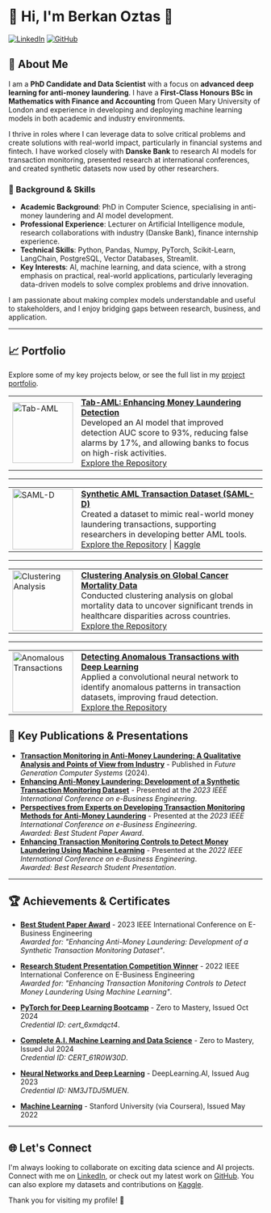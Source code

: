 # 👋 Hi, I'm Berkan Oztas 🚀

[![LinkedIn](https://img.shields.io/badge/LinkedIn-blue?logo=linkedin)](https://linkedin.com/in/berkan-oztas) 
[![GitHub](https://img.shields.io/badge/GitHub-black?logo=github)](https://github.com/BOztasUK) 

## 🌟 About Me

I am a **PhD Candidate and Data Scientist** with a focus on **advanced deep learning for anti-money laundering**. I have a **First-Class Honours BSc in Mathematics with Finance and Accounting** from Queen Mary University of London and experience in developing and deploying machine learning models in both academic and industry environments.

I thrive in roles where I can leverage data to solve critical problems and create solutions with real-world impact, particularly in financial systems and fintech. I have worked closely with **Danske Bank** to research AI models for transaction monitoring, presented research at international conferences, and created synthetic datasets now used by other researchers.

### 🔬 Background & Skills

- **Academic Background**: PhD in Computer Science, specialising in anti-money laundering and AI model development.
- **Professional Experience**: Lecturer on Artificial Intelligence module, research collaborations with industry (Danske Bank), finance internship experience.
- **Technical Skills**: Python, Pandas, Numpy, PyTorch, Scikit-Learn, LangChain, PostgreSQL, Vector Databases, Streamlit.
- **Key Interests**: AI, machine learning, and data science, with a strong emphasis on practical, real-world applications, particularly leveraging data-driven models to solve complex problems and drive innovation.

I am passionate about making complex models understandable and useful to stakeholders, and I enjoy bridging gaps between research, business, and application.

---
## 📈 Portfolio

Explore some of my key projects below, or see the full list in my [project portfolio](https://github.com/BOztasUK).

<table>
<tr>
  <td><img src="link_to_image" alt="Tab-AML" width="120"/></td>
  <td>
    <strong><a href="link_to_github_repository">Tab-AML: Enhancing Money Laundering Detection</a></strong><br/>
    Developed an AI model that improved detection AUC score to 93%, reducing false alarms by 17%, and allowing banks to focus on high-risk activities.<br/>
    <a href="link_to_github_repository">Explore the Repository</a>
  </td>
</tr>
</table>

---

<table>
<tr>
  <td><img src="link_to_image" alt="SAML-D" width="120"/></td>
  <td>
    <strong><a href="link_to_github_repository">Synthetic AML Transaction Dataset (SAML-D)</a></strong><br/>
    Created a dataset to mimic real-world money laundering transactions, supporting researchers in developing better AML tools.<br/>
    <a href="link_to_github_repository">Explore the Repository</a> | <a href="https://www.kaggle.com/datasets/berkanoztas/synthetic-transaction-monitoring-dataset-aml">Kaggle</a>
  </td>
</tr>
</table>

---

<table>
<tr>
  <td><img src="link_to_image" alt="Clustering Analysis" width="120"/></td>
  <td>
    <strong><a href="link_to_github_repository">Clustering Analysis on Global Cancer Mortality Data</a></strong><br/>
    Conducted clustering analysis on global mortality data to uncover significant trends in healthcare disparities across countries.<br/>
    <a href="link_to_github_repository">Explore the Repository</a>
  </td>
</tr>
</table>

---

<table>
<tr>
  <td><img src="link_to_image" alt="Anomalous Transactions" width="120"/></td>
  <td>
    <strong><a href="link_to_github_repository">Detecting Anomalous Transactions with Deep Learning</a></strong><br/>
    Applied a convolutional neural network to identify anomalous patterns in transaction datasets, improving fraud detection.<br/>
    <a href="link_to_github_repository">Explore the Repository</a>
  </td>
</tr>
</table>



## 📜 Key Publications & Presentations

- **[Transaction Monitoring in Anti-Money Laundering: A Qualitative Analysis and Points of View from Industry](https://doi.org/10.1016/j.future.2024.05.027)** - Published in *Future Generation Computer Systems* (2024).
- **[Enhancing Anti-Money Laundering: Development of a Synthetic Transaction Monitoring Dataset](https://doi.org/10.1109/ICEBE59045.2023.00028)** - Presented at the *2023 IEEE International Conference on e-Business Engineering*.
- **[Perspectives from Experts on Developing Transaction Monitoring Methods for Anti-Money Laundering](https://doi.org/10.1109/ICEBE59045.2023.00024)** - Presented at the *2023 IEEE International Conference on e-Business Engineering*.  
  *Awarded: Best Student Paper Award*.
- **[Enhancing Transaction Monitoring Controls to Detect Money Laundering Using Machine Learning](https://doi.org/10.1109/ICEBE55470.2022.00014)** - Presented at the *2022 IEEE International Conference on e-Business Engineering*.  
  *Awarded: Best Research Student Presentation*.
  
---

## 🏆 Achievements & Certificates

- **[Best Student Paper Award](#)** - 2023 IEEE International Conference on E-Business Engineering  
  *Awarded for: "Enhancing Anti-Money Laundering: Development of a Synthetic Transaction Monitoring Dataset"*.

- **[Research Student Presentation Competition Winner](#)** - 2022 IEEE International Conference on E-Business Engineering  
  *Awarded for: "Enhancing Transaction Monitoring Controls to Detect Money Laundering Using Machine Learning"*.

- **[PyTorch for Deep Learning Bootcamp](#)** - Zero to Mastery, Issued Oct 2024  
  *Credential ID: cert_6xmdqct4*.

- **[Complete A.I. Machine Learning and Data Science](#)** - Zero to Mastery, Issued Jul 2024  
  *Credential ID: CERT_61R0W30D*.

- **[Neural Networks and Deep Learning](#)** - DeepLearning.AI, Issued Aug 2023  
  *Credential ID: NM3JTDJ5MUEN*.

- **[Machine Learning](#)** - Stanford University (via Coursera), Issued May 2022

---

## 🌐 Let's Connect

I'm always looking to collaborate on exciting data science and AI projects. Connect with me on [LinkedIn](https://linkedin.com/in/berkan-oztas), or check out my latest work on [GitHub](https://github.com/BOztasUK). You can also explore my datasets and contributions on [Kaggle](https://www.kaggle.com/datasets/berkanoztas/synthetic-transaction-monitoring-dataset-aml).

Thank you for visiting my profile! 🤝

